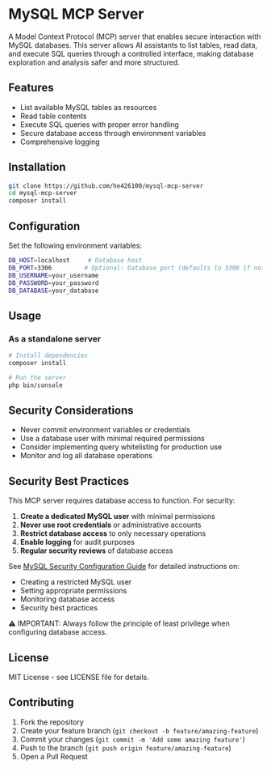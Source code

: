 # MySQL MCP Server

A Model Context Protocol (MCP) server that enables secure interaction with MySQL databases. This server allows AI assistants to list tables, read data, and execute SQL queries through a controlled interface, making database exploration and analysis safer and more structured.

## Features

- List available MySQL tables as resources
- Read table contents
- Execute SQL queries with proper error handling
- Secure database access through environment variables
- Comprehensive logging

## Installation

```bash
git clone https://github.com/he426100/mysql-mcp-server
cd mysql-mcp-server
composer install
```

## Configuration

Set the following environment variables:

```bash
DB_HOST=localhost     # Database host
DB_PORT=3306         # Optional: Database port (defaults to 3306 if not specified)
DB_USERNAME=your_username
DB_PASSWORD=your_password
DB_DATABASE=your_database
```

## Usage


### As a standalone server

```bash
# Install dependencies
composer install

# Run the server
php bin/console
```

## Security Considerations

- Never commit environment variables or credentials
- Use a database user with minimal required permissions
- Consider implementing query whitelisting for production use
- Monitor and log all database operations

## Security Best Practices

This MCP server requires database access to function. For security:

1. **Create a dedicated MySQL user** with minimal permissions
2. **Never use root credentials** or administrative accounts
3. **Restrict database access** to only necessary operations
4. **Enable logging** for audit purposes
5. **Regular security reviews** of database access

See [MySQL Security Configuration Guide](https://github.com/he426100/mysql_mcp_server/blob/main/SECURITY.md) for detailed instructions on:
- Creating a restricted MySQL user
- Setting appropriate permissions
- Monitoring database access
- Security best practices

⚠️ IMPORTANT: Always follow the principle of least privilege when configuring database access.

## License

MIT License - see LICENSE file for details.

## Contributing

1. Fork the repository
2. Create your feature branch (`git checkout -b feature/amazing-feature`)
3. Commit your changes (`git commit -m 'Add some amazing feature'`)
4. Push to the branch (`git push origin feature/amazing-feature`)
5. Open a Pull Request
